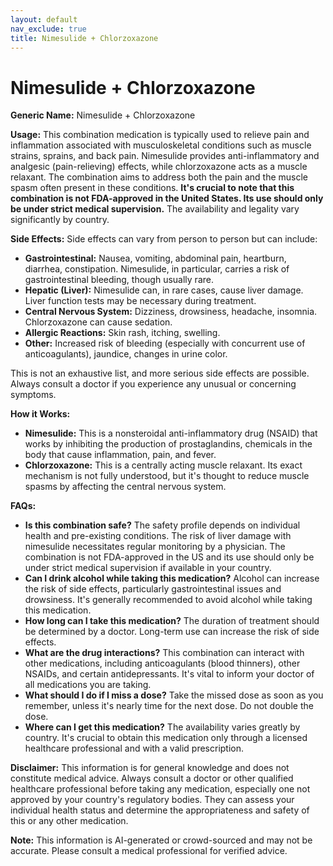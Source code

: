 ```yaml
---
layout: default
nav_exclude: true
title: Nimesulide + Chlorzoxazone
---
```


# Nimesulide + Chlorzoxazone

**Generic Name:** Nimesulide + Chlorzoxazone

**Usage:** This combination medication is typically used to relieve pain and inflammation associated with musculoskeletal conditions such as muscle strains, sprains, and back pain.  Nimesulide provides anti-inflammatory and analgesic (pain-relieving) effects, while chlorzoxazone acts as a muscle relaxant.  The combination aims to address both the pain and the muscle spasm often present in these conditions.  **It's crucial to note that this combination is not FDA-approved in the United States.  Its use should only be under strict medical supervision.**  The availability and legality vary significantly by country.

**Side Effects:**  Side effects can vary from person to person but can include:

* **Gastrointestinal:** Nausea, vomiting, abdominal pain, heartburn, diarrhea, constipation.  Nimesulide, in particular, carries a risk of gastrointestinal bleeding, though usually rare.
* **Hepatic (Liver):**  Nimesulide can, in rare cases, cause liver damage.  Liver function tests may be necessary during treatment.
* **Central Nervous System:** Dizziness, drowsiness, headache, insomnia. Chlorzoxazone can cause sedation.
* **Allergic Reactions:** Skin rash, itching, swelling.
* **Other:**  Increased risk of bleeding (especially with concurrent use of anticoagulants), jaundice, changes in urine color.

This is not an exhaustive list, and more serious side effects are possible.  Always consult a doctor if you experience any unusual or concerning symptoms.

**How it Works:**

* **Nimesulide:** This is a nonsteroidal anti-inflammatory drug (NSAID) that works by inhibiting the production of prostaglandins, chemicals in the body that cause inflammation, pain, and fever.
* **Chlorzoxazone:** This is a centrally acting muscle relaxant.  Its exact mechanism is not fully understood, but it's thought to reduce muscle spasms by affecting the central nervous system.


**FAQs:**

* **Is this combination safe?**  The safety profile depends on individual health and pre-existing conditions.  The risk of liver damage with nimesulide necessitates regular monitoring by a physician. The combination is not FDA-approved in the US and its use should only be under strict medical supervision if available in your country.
* **Can I drink alcohol while taking this medication?** Alcohol can increase the risk of side effects, particularly gastrointestinal issues and drowsiness. It's generally recommended to avoid alcohol while taking this medication.
* **How long can I take this medication?** The duration of treatment should be determined by a doctor.  Long-term use can increase the risk of side effects.
* **What are the drug interactions?**  This combination can interact with other medications, including anticoagulants (blood thinners), other NSAIDs, and certain antidepressants.  It's vital to inform your doctor of all medications you are taking.
* **What should I do if I miss a dose?** Take the missed dose as soon as you remember, unless it's nearly time for the next dose.  Do not double the dose.
* **Where can I get this medication?**  The availability varies greatly by country.  It's crucial to obtain this medication only through a licensed healthcare professional and with a valid prescription.


**Disclaimer:** This information is for general knowledge and does not constitute medical advice. Always consult a doctor or other qualified healthcare professional before taking any medication, especially one not approved by your country's regulatory bodies.  They can assess your individual health status and determine the appropriateness and safety of this or any other medication.


**Note:** This information is AI-generated or crowd-sourced and may not be accurate. Please consult a medical professional for verified advice.